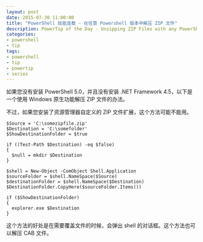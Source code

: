```yaml
---
layout: post
date: 2015-07-30 11:00:00
title: "PowerShell 技能连载 - 在任意 Powershell 版本中解压 ZIP 文件"
description: PowerTip of the Day - Unzipping ZIP Files with any PowerShell Version
categories:
- powershell
- tip
tags:
- powershell
- tip
- powertip
- series
---
```

如果您没有安装 PowerShell 5.0，并且没有安装 .NET Framework 4.5，以下是一个使用 Windows 原生功能解压 ZIP 文件的办法。

不过，如果您安装了资源管理器自定义的 ZIP 文件扩展，这个方法可能不能用。

    $Source = 'C:\somezipfile.zip'
    $Destination = 'C:\somefolder'
    $ShowDestinationFolder = $true

    if ((Test-Path $Destination) -eq $false)
    {
      $null = mkdir $Destination
    }

    $shell = New-Object -ComObject Shell.Application
    $sourceFolder = $shell.NameSpace($Source)
    $destinationFolder = $shell.NameSpace($Destination)
    $DestinationFolder.CopyHere($sourceFolder.Items())

    if ($ShowDestinationFolder)
    {
      explorer.exe $Destination
    }

这个方法的好处是在需要覆盖文件的时候，会弹出 shell 的对话框。这个方法也可以解压 CAB 文件。

<!--本文国际来源：[Unzipping ZIP Files with any PowerShell Version](http://community.idera.com/powershell/powertips/b/tips/posts/unzipping-zip-files-with-any-powershell-version)-->
